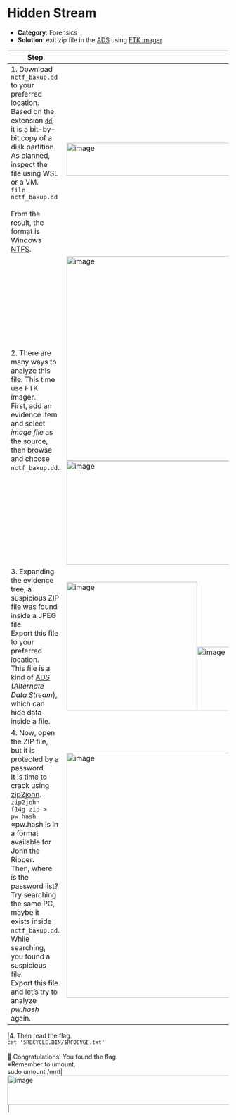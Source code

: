 # Hidden Stream

- **Category**: Forensics  
- **Solution**: exit zip file in the [ADS](https://cybersecurity-jp.com/security-words/99767) using [FTK imager](https://muchipopo.com/forensic/memorydump/)


| Step | Screenshot |
|------|------------| 
|1. Download `nctf_bakup.dd` to your preferred location.<br>Based on the extension [`dd`](https://qiita.com/gpmrh096/items/70dfdf2a36c0de96d16d), it is a bit-by-bit copy of a disk partition.<br>As planned, inspect the file using WSL or a VM.<br>`file nctf_bakup.dd`<br><br>From the result, the format is Windows [NTFS](https://e-words.jp/w/NTFS.html).|<img width="700" height="74" alt="image" src="https://github.com/user-attachments/assets/c4887713-f3a6-4de7-bbc2-6c5b08d65fb3" />|
|2. There are many ways to analyze this file. This time use FTK Imager.<br>First, add an evidence item and select *image file* as the source, then browse and choose `nctf_bakup.dd`.|<img width="645" height="465" alt="image" src="https://github.com/user-attachments/assets/86d95598-d4f4-417e-b2a3-0fddff9d4bc7" /><img width="504" height="235" alt="image" src="https://github.com/user-attachments/assets/cb1259f1-2e9f-4c28-9c67-7d6755a1cee4" />|
|3. Expanding the evidence tree, a suspicious ZIP file was found inside a JPEG file.<br>Export this file to your preferred location.<br>This file is a kind of [ADS](https://qiita.com/minr/items/c2393f532b2df35f7a9d) (*Alternate Data Stream*), which can hide data inside a file.|<img width="297" height="292" alt="image" src="https://github.com/user-attachments/assets/06c4f851-ea17-44b0-b2f1-3463791b9819" /><img width="619" height="145" alt="image" src="https://github.com/user-attachments/assets/bf7b3fc3-4784-4632-8c89-a157ca8f3d20" />|
|4. Now, open the ZIP file, but it is protected by a password.<br>It is time to crack using [zip2john](https://omomuki-tech.com/archives/813).<br>`zip2john f14g.zip > pw.hash` ※pw.hash is in a format available for John the Ripper.<br>Then, where is the password list? Try searching the same PC, maybe it exists inside `nctf_bakup.dd`.<br>While searching, you found a suspicious file.<br>Export this file and let’s try to analyze *pw.hash* again.|<img width="979" height="556" alt="image" src="https://github.com/user-attachments/assets/f3607c77-28f9-43c9-ac69-761f6cbba08f" />|

|4. Then read the flag.<br>`cat '$RECYCLE.BIN/$RFOEVGE.txt'` <br><br>🎉 Congratulations! You found the flag.<br>※Remember to umount.<br>sudo umount /mnt|<img width="552" height="67" alt="image" src="https://github.com/user-attachments/assets/f035e0c5-0442-4a7f-8187-b9fd8fc194d1" />|
